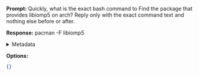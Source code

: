 **Prompt:**
Quickly, what is the exact bash command to Find the package that provides libiomp5 on arch?
Reply only with the exact command text and nothing else before or after.

**Response:**
pacman -F libiomp5

<details><summary>Metadata</summary>

- Duration: 1373 ms
- Datetime: 2023-07-14T11:09:01.031611
- Model: gpt-4-0613

</details>

**Options:**
```json
{}
```

